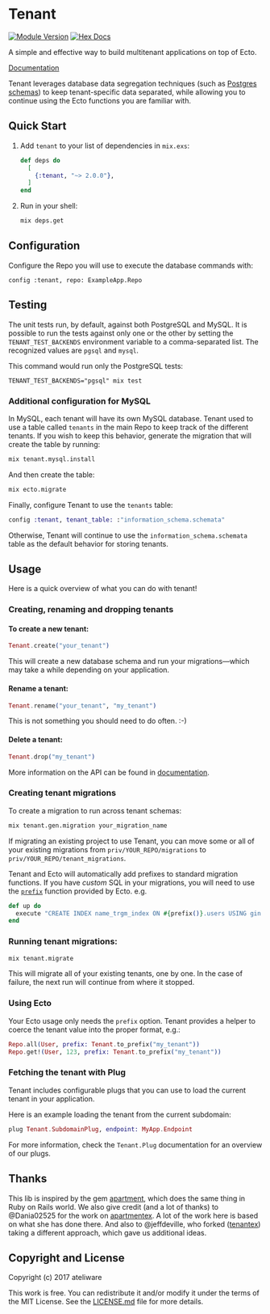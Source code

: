 # Tenant

[![Module Version](https://img.shields.io/hexpm/v/tenant.svg)](https://hex.pm/packages/tenant)
[![Hex Docs](https://img.shields.io/badge/hex-docs-lightgreen.svg)](https://hexdocs.pm/tenant/)

A simple and effective way to build multitenant applications on top of Ecto.

[Documentation](https://hexdocs.pm/tenant/readme.html)

Tenant leverages database data segregation techniques (such as [Postgres schemas](https://www.postgresql.org/docs/current/static/ddl-schemas.html)) to keep tenant-specific data separated, while allowing you to continue using the Ecto functions you are familiar with.



## Quick Start

1. Add `tenant` to your list of dependencies in `mix.exs`:

   ```elixir
   def deps do
     [
       {:tenant, "~> 2.0.0"},
     ]
   end
   ```

2. Run in your shell:

   ```bash
   mix deps.get
   ```


## Configuration

Configure the Repo you will use to execute the database commands with:

    config :tenant, repo: ExampleApp.Repo

## Testing

The unit tests run, by default, against both PostgreSQL and MySQL. It is possible to run the tests
against only one or the other by setting the `TENANT_TEST_BACKENDS` environment variable to a
comma-separated list. The recognized values are `pgsql` and `mysql`.

This command would run only the PostgreSQL tests:

    TENANT_TEST_BACKENDS="pgsql" mix test

### Additional configuration for MySQL

In MySQL, each tenant will have its own MySQL database.
Tenant used to use a table called `tenants` in the main Repo to keep track of the different tenants.
If you wish to keep this behavior, generate the migration that will create the table by running:

```bash
mix tenant.mysql.install
```

And then create the table:

```bash
mix ecto.migrate
```

Finally, configure Tenant to use the `tenants` table:

```elixir
config :tenant, tenant_table: :"information_schema.schemata"
```

Otherwise, Tenant will continue to use the `information_schema.schemata` table as the default behavior for storing tenants.

## Usage

Here is a quick overview of what you can do with tenant!


### Creating, renaming and dropping tenants


#### To create a new tenant:

```elixir
Tenant.create("your_tenant")
```

This will create a new database schema and run your migrations—which may take a while depending on your application.


#### Rename a tenant:

```elixir
Tenant.rename("your_tenant", "my_tenant")
```

This is not something you should need to do often. :-)


#### Delete a tenant:

```elixir
Tenant.drop("my_tenant")
```

More information on the API can be found in [documentation](https://hexdocs.pm/tenant/Tenant.html#content).


### Creating tenant migrations

To create a migration to run across tenant schemas:

```bash
mix tenant.gen.migration your_migration_name
```

If migrating an existing project to use Tenant, you can move some or all of your existing migrations from `priv/YOUR_REPO/migrations` to  `priv/YOUR_REPO/tenant_migrations`.

Tenant and Ecto will automatically add prefixes to standard migration functions.  If you have _custom_ SQL in your migrations, you will need to use the [`prefix`](https://hexdocs.pm/ecto/Ecto.Migration.html#prefix/0) function provided by Ecto. e.g.

```elixir
def up do
  execute "CREATE INDEX name_trgm_index ON #{prefix()}.users USING gin (nam gin_trgm_ops);"
end
```


### Running tenant migrations:

```bash
mix tenant.migrate
```

This will migrate all of your existing tenants, one by one.  In the case of failure, the next run will continue from where it stopped.


### Using Ecto

Your Ecto usage only needs the `prefix` option.  Tenant provides a helper to coerce the tenant value into the proper format, e.g.:

```elixir
Repo.all(User, prefix: Tenant.to_prefix("my_tenant"))
Repo.get!(User, 123, prefix: Tenant.to_prefix("my_tenant"))
```


### Fetching the tenant with Plug

Tenant includes configurable plugs that you can use to load the current tenant in your application.

Here is an example loading the tenant from the current subdomain:

```elixir
plug Tenant.SubdomainPlug, endpoint: MyApp.Endpoint
```

For more information, check the `Tenant.Plug` documentation for an overview of our plugs.


## Thanks

This lib is inspired by the gem [apartment](https://github.com/influitive/apartment), which does the same thing in Ruby on Rails world. We also give credit (and a lot of thanks) to @Dania02525 for the work on [apartmentex](https://github.com/Dania02525/apartmentex).  A lot of the work here is based on what she has done there.  And also to @jeffdeville, who forked ([tenantex](https://github.com/jeffdeville/tenantex)) taking a different approach, which gave us additional ideas.

## Copyright and License

Copyright (c) 2017 ateliware

This work is free. You can redistribute it and/or modify it under the
terms of the MIT License. See the [LICENSE.md](./LICENSE.md) file for more details.
